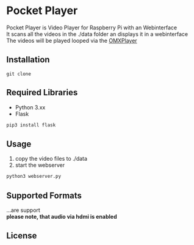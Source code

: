 # Pocket Player

Pocket Player is Video Player for Raspberry Pi with an Webinterface \
It scans all the videos in the ./data folder an displays it in a webinterface \
The videos will be played looped via the [OMXPlayer](https://www.raspberrypi.org/documentation/raspbian/applications/omxplayer.md)


## Installation
```git
git clone 
```

## Required Libraries
+ Python 3.xx
+ Flask
```bash
pip3 install flask
```

## Usage

1. copy the video files to ./data
2. start the webserver  

```python
python3 webserver.py
```
## Supported Formats
...are support \
<b> please note, that audio via hdmi is enabled </b>

## License
